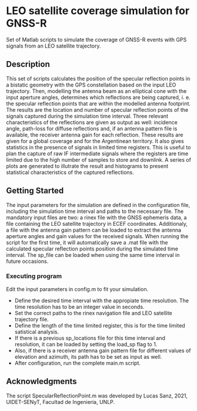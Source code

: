 # LEO satellite coverage simulation for GNSS-R

Set of Matlab scripts to simulate the coverage of GNSS-R events with GPS signals from an LEO satellite trajectory.

## Description

This set of scripts calculates the position of the specular reflection points in a bistatic geometry with the GPS constellation based on the input LEO trajectory. Then, modelling the antenna beam as an elliptical cone with the input aperture angles, determines which reflections are being captured, i. e. the specular reflection points that are within the modelled antenna footprint.
The results are the location and number of specular reflection points of the signals captured during the simulation time interval.
Three relevant characteristics of the reflections are given as output as well: incidence angle, path-loss for diffuse reflections and, if an antenna pattern file is available, the receiver antenna gain for each reflection. These results are given for a global coverage and for the Argentinean territory.
It also gives statistics in the presence of signals in limited time registers. This is useful to plan the capture of raw IF intermediate signals where the registers are time limited due to the high number of samples to store and downlink.
A series of plots are generated to illutrate the result and histograms to present statistical characteristics of the captured reflections.

## Getting Started

The input parameters for the simulation are defined in the configuration file, including the simulation time interval and paths to the necessary file. The mandatory input files are two: a rinex file with the GNSS ephemeris data, a file containing the LEO satellite trajectory in ECEF coordinates. Additionaly, a file with the antenna gain pattern can be loaded to extract the antenna aperture angles and gain values for the received signals. When running the script for the first time, it will automatically save a .mat file with the calculated specular reflection points position during the simulated time interval. The sp_file can be loaded when using the same time interval in future occasions.

### Executing program

Edit the input parameters in config.m to fit your simulation.
* Define the desired time interval with the appropiate time resolution. The time resolution has to be an integer value in seconds.
* Set the correct paths to the rinex navigation file and LEO satellite trajectory file.
* Define the length of the time limited register, this is for the time limited satistical analysis.
* If there is a previous sp_locations file for this time interval and resolution, it can be loaded by setting the load_sp flag to 1.
* Also, if there is a receiver antenna gain pattern file for different values of elevation and azimuth, its path has to be set as input as well.
* After configuration, run the complete main.m script.


## Acknowledgments

The script SpecularReflectionPoint.m was developed by Lucas Sanz, 2021, UIDET-SENyT, Facultad de Ingenieria, UNLP.